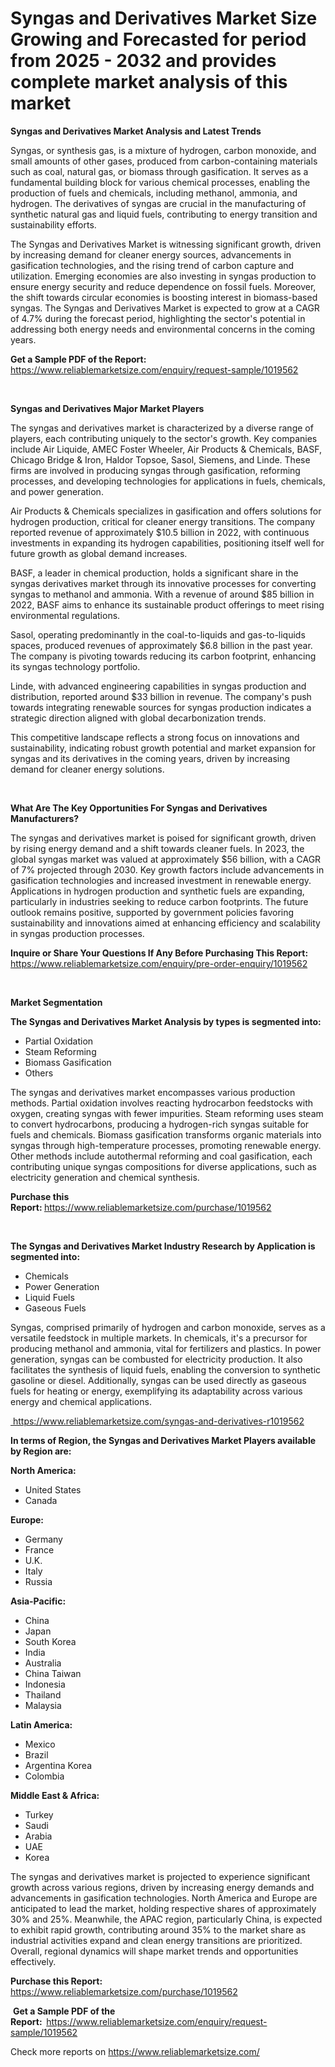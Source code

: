 <p><h1>Syngas and Derivatives Market Size Growing and Forecasted for period from 2025 - 2032 and provides complete market analysis of this market</h1></p><p><strong>Syngas and Derivatives Market Analysis and Latest Trends</strong></p>
<p><p>Syngas, or synthesis gas, is a mixture of hydrogen, carbon monoxide, and small amounts of other gases, produced from carbon-containing materials such as coal, natural gas, or biomass through gasification. It serves as a fundamental building block for various chemical processes, enabling the production of fuels and chemicals, including methanol, ammonia, and hydrogen. The derivatives of syngas are crucial in the manufacturing of synthetic natural gas and liquid fuels, contributing to energy transition and sustainability efforts.</p><p>The Syngas and Derivatives Market is witnessing significant growth, driven by increasing demand for cleaner energy sources, advancements in gasification technologies, and the rising trend of carbon capture and utilization. Emerging economies are also investing in syngas production to ensure energy security and reduce dependence on fossil fuels. Moreover, the shift towards circular economies is boosting interest in biomass-based syngas. The Syngas and Derivatives Market is expected to grow at a CAGR of 4.7% during the forecast period, highlighting the sector's potential in addressing both energy needs and environmental concerns in the coming years.</p></p>
<p><strong>Get a Sample PDF of the Report:&nbsp;</strong> <a href="https://www.reliablemarketsize.com/enquiry/request-sample/1019562?utm_campaign=3172&utm_medium=2&utm_source=Github&utm_content=ia&utm_term=31032025&utm_id=syngas-and-derivatives">https://www.reliablemarketsize.com/enquiry/request-sample/1019562</a></p>
<p>&nbsp;</p>
<p><strong>Syngas and Derivatives Major Market Players</strong></p>
<p><p>The syngas and derivatives market is characterized by a diverse range of players, each contributing uniquely to the sector's growth. Key companies include Air Liquide, AMEC Foster Wheeler, Air Products & Chemicals, BASF, Chicago Bridge & Iron, Haldor Topsoe, Sasol, Siemens, and Linde. These firms are involved in producing syngas through gasification, reforming processes, and developing technologies for applications in fuels, chemicals, and power generation.</p><p>Air Products & Chemicals specializes in gasification and offers solutions for hydrogen production, critical for cleaner energy transitions. The company reported revenue of approximately $10.5 billion in 2022, with continuous investments in expanding its hydrogen capabilities, positioning itself well for future growth as global demand increases.</p><p>BASF, a leader in chemical production, holds a significant share in the syngas derivatives market through its innovative processes for converting syngas to methanol and ammonia. With a revenue of around $85 billion in 2022, BASF aims to enhance its sustainable product offerings to meet rising environmental regulations.</p><p>Sasol, operating predominantly in the coal-to-liquids and gas-to-liquids spaces, produced revenues of approximately $6.8 billion in the past year. The company is pivoting towards reducing its carbon footprint, enhancing its syngas technology portfolio.</p><p>Linde, with advanced engineering capabilities in syngas production and distribution, reported around $33 billion in revenue. The company's push towards integrating renewable sources for syngas production indicates a strategic direction aligned with global decarbonization trends.</p><p>This competitive landscape reflects a strong focus on innovations and sustainability, indicating robust growth potential and market expansion for syngas and its derivatives in the coming years, driven by increasing demand for cleaner energy solutions.</p></p>
<p>&nbsp;</p>
<p><strong>What Are The Key Opportunities For Syngas and Derivatives Manufacturers?</strong></p>
<p><p>The syngas and derivatives market is poised for significant growth, driven by rising energy demand and a shift towards cleaner fuels. In 2023, the global syngas market was valued at approximately $56 billion, with a CAGR of 7% projected through 2030. Key growth factors include advancements in gasification technologies and increased investment in renewable energy. Applications in hydrogen production and synthetic fuels are expanding, particularly in industries seeking to reduce carbon footprints. The future outlook remains positive, supported by government policies favoring sustainability and innovations aimed at enhancing efficiency and scalability in syngas production processes.</p></p>
<p><strong>Inquire or Share Your Questions If Any Before Purchasing This Report:</strong> <a href="https://www.reliablemarketsize.com/enquiry/pre-order-enquiry/1019562?utm_campaign=3172&utm_medium=2&utm_source=Github&utm_content=ia&utm_term=31032025&utm_id=syngas-and-derivatives">https://www.reliablemarketsize.com/enquiry/pre-order-enquiry/1019562</a></p>
<p>&nbsp;</p>
<p><strong>Market Segmentation</strong></p>
<p><strong>The Syngas and Derivatives Market Analysis by types is segmented into:</strong></p>
<p><ul><li>Partial Oxidation</li><li>Steam Reforming</li><li>Biomass Gasification</li><li>Others</li></ul></p>
<p><p>The syngas and derivatives market encompasses various production methods. Partial oxidation involves reacting hydrocarbon feedstocks with oxygen, creating syngas with fewer impurities. Steam reforming uses steam to convert hydrocarbons, producing a hydrogen-rich syngas suitable for fuels and chemicals. Biomass gasification transforms organic materials into syngas through high-temperature processes, promoting renewable energy. Other methods include autothermal reforming and coal gasification, each contributing unique syngas compositions for diverse applications, such as electricity generation and chemical synthesis.</p></p>
<p><strong>Purchase this Report:&nbsp;</strong><a href="https://www.reliablemarketsize.com/purchase/1019562?utm_campaign=3172&utm_medium=2&utm_source=Github&utm_content=ia&utm_term=31032025&utm_id=syngas-and-derivatives">https://www.reliablemarketsize.com/purchase/1019562</a></p>
<p>&nbsp;</p>
<p><strong>The Syngas and Derivatives Market Industry Research by Application is segmented into:</strong></p>
<p><ul><li>Chemicals</li><li>Power Generation</li><li>Liquid Fuels</li><li>Gaseous Fuels</li></ul></p>
<p><p>Syngas, comprised primarily of hydrogen and carbon monoxide, serves as a versatile feedstock in multiple markets. In chemicals, it's a precursor for producing methanol and ammonia, vital for fertilizers and plastics. In power generation, syngas can be combusted for electricity production. It also facilitates the synthesis of liquid fuels, enabling the conversion to synthetic gasoline or diesel. Additionally, syngas can be used directly as gaseous fuels for heating or energy, exemplifying its adaptability across various energy and chemical applications.</p></p>
<p><a href="https://www.reliablemarketsize.com/syngas-and-derivatives-r1019562?utm_campaign=3172&utm_medium=2&utm_source=Github&utm_content=ia&utm_term=31032025&utm_id=syngas-and-derivatives">&nbsp;https://www.reliablemarketsize.com/syngas-and-derivatives-r1019562</a></p>
<p><strong>In terms of Region, the Syngas and Derivatives Market Players available by Region are:</strong></p>
<p>
    <p> <strong> North America: </strong>
        <ul>
            <li>United States</li>
            <li>Canada</li>
        </ul>
        </p> 
    <p> <strong> Europe: </strong>
        <ul>
            <li>Germany</li>
            <li>France</li>
            <li>U.K.</li>
            <li>Italy</li>
            <li>Russia</li>
        </ul>
        </p> 
    <p> <strong> Asia-Pacific: </strong>
        <ul>
            <li>China</li>
            <li>Japan</li>
            <li>South Korea</li>
            <li>India</li>
            <li>Australia</li>
            <li>China Taiwan</li>
            <li>Indonesia</li>
            <li>Thailand</li>
            <li>Malaysia</li>
        </ul>
        </p> 
    <p> <strong> Latin America: </strong>
        <ul>
            <li>Mexico</li>
            <li>Brazil</li>
            <li>Argentina Korea</li>
            <li>Colombia</li>
        </ul>
        </p> 
    <p> <strong> Middle East & Africa: </strong>
        <ul>
            <li>Turkey</li>
            <li>Saudi</li>
            <li>Arabia</li>
            <li>UAE</li>
            <li>Korea</li>
        </ul>
    </p>
    </p>
<p><p>The syngas and derivatives market is projected to experience significant growth across various regions, driven by increasing energy demands and advancements in gasification technologies. North America and Europe are anticipated to lead the market, holding respective shares of approximately 30% and 25%. Meanwhile, the APAC region, particularly China, is expected to exhibit rapid growth, contributing around 35% to the market share as industrial activities expand and clean energy transitions are prioritized. Overall, regional dynamics will shape market trends and opportunities effectively.</p></p>
<p><strong>Purchase this Report: </strong><a href="https://www.reliablemarketsize.com/purchase/1019562?utm_campaign=3172&utm_medium=2&utm_source=Github&utm_content=ia&utm_term=31032025&utm_id=syngas-and-derivatives">https://www.reliablemarketsize.com/purchase/1019562</a></p>
<p>&nbsp;<strong>Get a Sample PDF of the Report:&nbsp;&nbsp;</strong><a href="https://www.reliablemarketsize.com/enquiry/request-sample/1019562?utm_campaign=3172&utm_medium=2&utm_source=Github&utm_content=ia&utm_term=31032025&utm_id=syngas-and-derivatives">https://www.reliablemarketsize.com/enquiry/request-sample/1019562</a></p>
<p><strong></strong></p>
<p>Check more reports on <a href="https://www.reliablemarketsize.com/?utm_campaign=3172&utm_medium=2&utm_source=Github&utm_content=ia&utm_term=31032025&utm_id=syngas-and-derivatives">https://www.reliablemarketsize.com/</a></p>